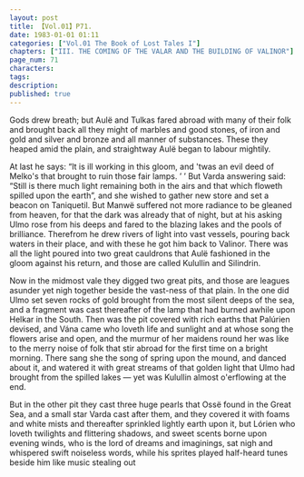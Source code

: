 ```yaml
---
layout: post
title: 【Vol.01】P71.
date: 1983-01-01 01:11
categories: ["Vol.01 The Book of Lost Tales I"]
chapters: ["III. THE COMING OF THE VALAR AND THE BUILDING OF VALINOR"]
page_num: 71
characters: 
tags: 
description: 
published: true
---
```


<p style="text-indent: 0;">
Gods drew breath; but Aulë and Tulkas fared abroad with many of their folk and brought back all they might of marbles and good stones, of iron and gold and silver and bronze and all manner of substances. These they heaped amid the plain, and straightway Aulë began to labour mightily.
</p>

At last he says: “It is ill working in this gloom, and 'twas an evil deed of Melko's that brought to ruin those fair lamps. ’ ’ But Varda answering said: “Still is there much light remaining both in the airs and that which floweth spilled upon the earth”, and she wished to gather new store and set a beacon on Taniquetil. But Manwë suffered not more radiance to be gleaned from heaven, for that the dark was already that of night, but at his asking Ulmo rose from his deeps and fared to the blazing lakes and the pools of brilliance. Therefrom he drew rivers of light into vast vessels, pouring back waters in their place, and with these he got him back to Valinor. There was all the light poured into two great cauldrons that Aulë fashioned in the gloom against his return, and those are called Kulullin and Silindrin.

Now in the midmost vale they digged two great pits, and those are leagues asunder yet nigh together beside the vast-ness of that plain. In the one did Ulmo set seven rocks of gold brought from the most silent deeps of the sea, and a fragment was cast thereafter of the lamp that had burned awhile upon Helkar in the South. Then was the pit covered with rich earths that Palúrien devised, and Vána came who loveth life and sunlight and at whose song the flowers arise and open, and the murmur of her maidens round her was like to the merry noise of folk that stir abroad for the first time on a bright morning. There sang she the song of spring upon the mound, and danced about it, and watered it with great streams of that golden light that Ulmo had brought from the spilled lakes — yet was Kulullin almost o'erflowing at the end.

But in the other pit they cast three huge pearls that Ossë found in the Great Sea, and a small star Varda cast after them, and they covered it with foams and white mists and thereafter sprinkled lightly earth upon it, but Lórien who loveth twilights and flittering shadows, and sweet scents borne upon evening winds, who is the lord of dreams and imaginings, sat nigh and whispered swift noiseless words, while his sprites played half-heard tunes beside him like music stealing out

